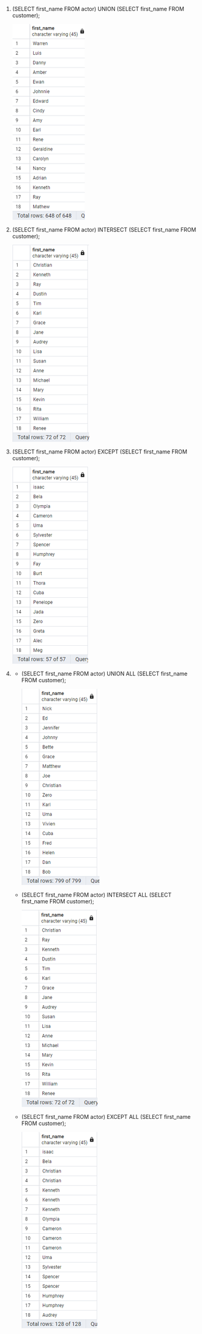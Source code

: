 1. (SELECT first_name FROM actor)
   UNION
   (SELECT first_name FROM customer);

   ![](./images/1.png)

2. (SELECT first_name FROM actor)
   INTERSECT
   (SELECT first_name FROM customer);

   ![](./images/2.png)

3. (SELECT first_name FROM actor)
   EXCEPT
   (SELECT first_name FROM customer);

   ![](./images/3.png)

4. - (SELECT first_name FROM actor)
     UNION ALL
     (SELECT first_name FROM customer);

     ![](./images/4.png)

   - (SELECT first_name FROM actor)
     INTERSECT ALL
     (SELECT first_name FROM customer);

     ![](./images/5.png)

   - (SELECT first_name FROM actor)
     EXCEPT ALL
     (SELECT first_name FROM customer);

     ![](./images/6.png)
